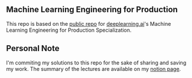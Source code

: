 ## Machine Learning Engineering for Production

This repo is based on the [public repo](https://github.com/https-deeplearning-ai/machine-learning-engineering-for-production-public) for [deeplearning.ai](https://www.deeplearning.ai/)'s Machine Learning Engineering for Production Specialization.

## Personal Note 

I'm commiting my solutions to this repo for the sake of sharing and saving my work.
The summary of the lectures are available on my [notion page](https://rrtstar.notion.site/bb7fe25b12e84d0fb1d93ef3421f3e71?v=d56370cecc10480f9c236e1ac56afbef).
